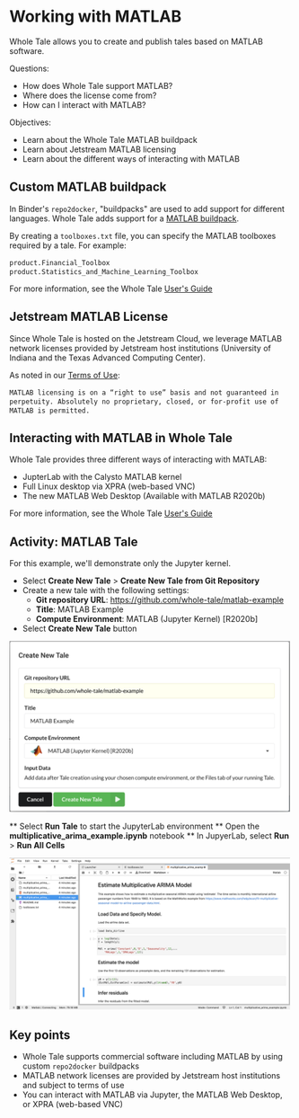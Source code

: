 # Working with MATLAB

Whole Tale allows you to create and publish tales based on MATLAB software.

Questions:
* How does Whole Tale support MATLAB?
* Where does the license come from?
* How can I interact with MATLAB?

Objectives:
* Learn about the Whole Tale MATLAB buildpack
* Learn about Jetstream MATLAB licensing
* Learn about the different ways of interacting with MATLAB


## Custom MATLAB buildpack

In Binder's `repo2docker`, "buildpacks" are used to add support for different languages.
Whole Tale adds support for a [MATLAB buildpack](https://wholetale.readthedocs.io/en/stable/users_guide/customizing.html?#matlab).

By creating a `toolboxes.txt` file, you can specify the MATLAB toolboxes required by a tale. For example:
```
product.Financial_Toolbox
product.Statistics_and_Machine_Learning_Toolbox
```

For more information, see the Whole Tale [User's Guide](https://wholetale.readthedocs.io/en/stable/users_guide/environments/matlab.html)

## Jetstream MATLAB License

Since Whole Tale is hosted on the Jetstream Cloud, we leverage MATLAB network licenses provided by Jetstream host institutions (University of Indiana and the Texas Advanced Computing Center).

As noted in our [Terms of Use](https://wholetale.readthedocs.io/en/stable/tos/index.html):

```
MATLAB licensing is on a “right to use” basis and not guaranteed in perpetuity. Absolutely no proprietary, closed, or for-profit use of MATLAB is permitted.
```

## Interacting with MATLAB in Whole Tale

Whole Tale provides three different ways of interacting with MATLAB:
* JupterLab with the Calysto MATLAB kernel
* Full Linux desktop via XPRA (web-based VNC)
* The new MATLAB Web Desktop (Available with MATLAB R2020b)

For more information, see the Whole Tale [User's Guide](https://wholetale.readthedocs.io/en/stable/users_guide/environments/matlab.html)

## Activity:  MATLAB Tale
For this example, we'll demonstrate only the Jupyter kernel.

* Select **Create New Tale** > **Create New Tale from Git Repository**
* Create a new tale with the following settings:
  * **Git repository URL**: https://github.com/whole-tale/matlab-example
  * **Title**: MATLAB Example
  * **Compute Environment**: MATLAB (Jupyter Kernel) [R2020b]
* Select **Create New Tale** button

<img src="images/matlab/create-tale.png" width=500>

** Select **Run Tale** to start the JupyterLab environment
** Open the **multiplicative_arima_example.ipynb** notebook
** In JupyerLab, select **Run** > **Run All Cells**

<img src="images/matlab/jupyter-matlab.png" width=500>


## Key points
* Whole Tale supports commercial software including MATLAB by using custom `repo2docker` buildpacks
* MATLAB network licenses are provided by Jetstream host institutions and subject to terms of use
* You can interact with MATLAB via Jupyter, the MATLAB Web Desktop, or XPRA (web-based VNC)

